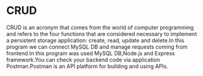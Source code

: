 # CRUD
CRUD is an acronym that comes from the world of computer programming and refers to the four functions that are considered necessary to implement a persistent storage application: create, read, update and delete.In this program we can connect  MySQL DB and manage requests coming from frontend.In this program was used MySQL DB,Node.js and Express framework.You can check your backend code via application Postman.Postman is an API platform for building and using APIs.
